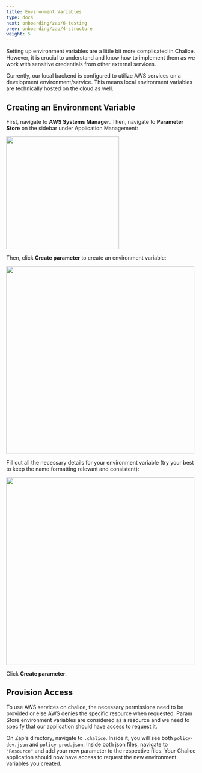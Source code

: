 ```yaml
---
title: Environment Variables
type: docs
next: onboarding/zap/6-testing
prev: onboarding/zap/4-structure
weight: 5
---
```


Setting up environment variables are a little bit more complicated in Chalice. However, it is crucial to understand and know how to implement them as we work with sensitive credentials from other external services.

Currently, our local backend is configured to utilize AWS services on a development environment/service. This means local environment variables are technically hosted on the cloud as well.

## Creating an Environment Variable

First, navigate to **AWS Systems Manager**. Then, navigate to **Parameter Store** on the sidebar under Application Management:

<img src="/images/zap/paramstore_sidebar.png" width="300">

Then, click **Create parameter** to create an environment variable:

<img src="/images/zap/paramstore_create.png" width="500">

Fill out all the necessary details for your environment variable (try your best to keep the name formatting relevant and consistent):

<img src="/images/zap/paramstore_details.png" width="500">

Click **Create parameter**.

## Provision Access

To use AWS services on chalice, the necessary permissions need to be provided or else AWS denies the specific resource when requested. Param Store environment variables are considered as a resource and we need to specify that our application should have access to request it.

On Zap's directory, navigate to `.chalice`. Inside it, you will see both `policy-dev.json` and `policy-prod.json`. Inside both json files, navigate to `"Resource"` and add your new parameter to the respective files. Your Chalice application should now have access to request the new environment variables you created.
